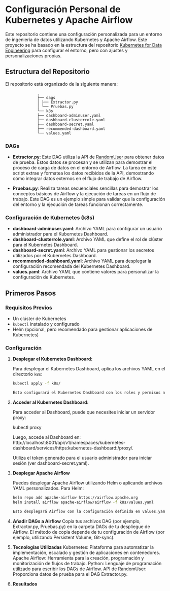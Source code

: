 # Configuración Personal de Kubernetes y Apache Airflow

Este repositorio contiene una configuración personalizada para un entorno de ingeniería de datos utilizando Kubernetes y Apache Airflow. Este proyecto se ha basado en la estructura del repositorio [Kubernetes for Data Engineering](https://github.com/ejemplo/repo-original) para configurar el entorno, pero con ajustes y personalizaciones propias.

## Estructura del Repositorio

El repositorio está organizado de la siguiente manera:

                  .
                  ├── dags
                  │ ├── Extractor.py
                  │ └── Pruebas.py
                  └── k8s
                  ├── dashboard-adminuser.yaml
                  ├── dashboard-clusterrole.yaml
                  ├── dashboard-secret.yaml
                  ├── recommended-dashboard.yaml
                  └── values.yaml


### DAGs

- **Extractor.py**: Este DAG utiliza la API de [RandomUser](https://randomuser.me/api/) para obtener datos de prueba. Estos datos se procesan y se utilizan para demostrar el proceso de carga de datos en el entorno de Airflow. La tarea en este script extrae y formatea los datos recibidos de la API, demostrando cómo integrar datos externos en el flujo de trabajo de Airflow.

- **Pruebas.py**: Realiza tareas secuenciales sencillas para demostrar los conceptos básicos de Airflow y la ejecución de tareas en un flujo de trabajo. Este DAG es un ejemplo simple para validar que la configuración del entorno y la ejecución de tareas funcionan correctamente.

### Configuración de Kubernetes (k8s)

- **dashboard-adminuser.yaml**: Archivo YAML para configurar un usuario administrador para el Kubernetes Dashboard.
- **dashboard-clusterrole.yaml**: Archivo YAML que define el rol de clúster para el Kubernetes Dashboard.
- **dashboard-secret.yaml**: Archivo YAML para gestionar los secretos utilizados por el Kubernetes Dashboard.
- **recommended-dashboard.yaml**: Archivo YAML para desplegar la configuración recomendada del Kubernetes Dashboard.
- **values.yaml**: Archivo YAML que contiene valores para personalizar la configuración de Kubernetes.

## Primeros Pasos

### Requisitos Previos

- Un clúster de Kubernetes
- `kubectl` instalado y configurado
- Helm (opcional, pero recomendado para gestionar aplicaciones de Kubernetes)

### Configuración

1. **Desplegar el Kubernetes Dashboard:**

   Para desplegar el Kubernetes Dashboard, aplica los archivos YAML en el directorio `k8s`:

      ```bash
      kubectl apply -f k8s/

   Esto configurará el Kubernetes Dashboard con los roles y permisos necesarios.

2. **Acceder al Kubernetes Dashboard:**

   Para acceder al Dashboard, puede que necesites iniciar un servidor proxy:

      kubectl proxy

   Luego, accede al Dashboard en: http://localhost:8001/api/v1/namespaces/kubernetes-dashboard/services/https:kubernetes-dashboard:/proxy/.

   Utiliza el token generado para el usuario administrador para iniciar sesión (ver dashboard-secret.yaml).

3. **Desplegar Apache Airflow**

   Puedes desplegar Apache Airflow utilizando Helm o aplicando archivos YAML personalizados. Para Helm:

      ```bash
      helm repo add apache-airflow https://airflow.apache.org
      helm install airflow apache-airflow/airflow -f k8s/values.yaml

   Esto desplegará Airflow con la configuración definida en values.yaml.

4. **Añadir DAGs a Airflow**
   Copia tus archivos DAG (por ejemplo, Extractor.py, Pruebas.py) en la carpeta DAGs de tu despliegue de Airflow. El método de copia depende de tu configuración de Airflow (por ejemplo, utilizando Persistent Volume, Git-sync).

5. **Tecnologías Utilizadas**
   Kubernetes: Plataforma para automatizar la implementación, escalado y gestión de aplicaciones en contenedores.
   Apache Airflow: Herramienta para la creación, programación y monitorización de flujos de trabajo.
   Python: Lenguaje de programación utilizado para escribir los DAGs de Airflow.
   API de RandomUser: Proporciona datos de prueba para el DAG Extractor.py.

6. **Resultados**